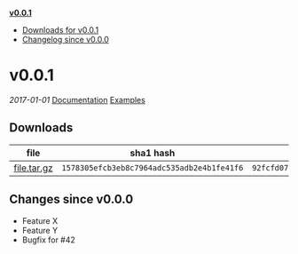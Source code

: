 __[v0.0.1](#v001)__
  - [Downloads for v0.0.1](#downloads-for-v001)
  - [Changelog since v0.0.0](#changelog-since-v000)


# v0.0.1
_2017-01-01_
[Documentation](/docs)
[Examples](/exampleSite)

## Downloads

file | sha1 hash | md5 hash
--- | --------- | --------
[file.tar.gz](https://example.com/release/v0.0.1/file.tar.gz) | `1578305efcb3eb8c7964adc535adb2e4b1fe41f6` | `92fcfd07d75ae94bfca36ded722ae7b626091fe4f7e76f6fcbf9f46a2fe3aab6`

## Changes since v0.0.0
  - Feature X
  - Feature Y
  - Bugfix for #42
